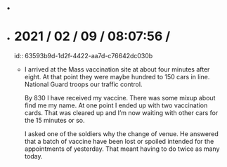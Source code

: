 -
- # 2021 / 02 / 09 / 08:07:56 /
  id:: 63593b9d-1d2f-4422-aa7d-c76642dc030b
	- I arrived at the Mass vaccination site at about four minutes after eight. At that point they were maybe hundred to 150 cars in line. National Guard troops our traffic control.
	  
	  By 830 I have received my vaccine. There was some mixup about find me my name. At one point I ended up with two vaccination cards. That was cleared up and I’m now waiting with other cars for the 15 minutes or so.
	  
	  I asked one of the soldiers why the change of venue. He answered that a batch of vaccine have been lost or spoiled intended for the appointments of yesterday. That meant having to do twice as many today.
	  
	  <!-- Exported from TiddlyWiki at 19:18, 22nd October 2022 -->